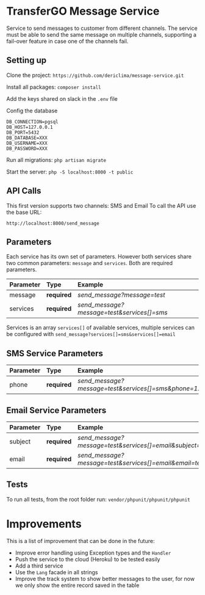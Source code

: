 # TransferGO Message Service

Service to send messages to customer from different channels.
The service must be able to send the same message on multiple channels, supporting a fail-over feature in case one 
of the channels fail.

## Setting up

Clone the project: `https://github.com/dericlima/message-service.git`

Install all packages: `composer install`

Add the keys shared on slack in the `.env` file

Config the database
```
DB_CONNECTION=pgsql
DB_HOST=127.0.0.1
DB_PORT=5432
DB_DATABASE=XXX
DB_USERNAME=XXX
DB_PASSWORD=XXX
```

Run all migrations: `php artisan migrate`

Start the server: `php -S localhost:8000 -t public`

## API Calls

This first version supports two channels: SMS and Email
To call the API use the base URL:

`http://localhost:8000/send_message`

## Parameters

Each service has its own set of parameters. However both services share two common parameters: `message` and `services`.
Both are required parameters.

| Parameter    | Type | Example |
| :-------- | :------------ | :----------|
| message    | **required** | _send_message?message=test_ |
| services    | **required** | _send_message?message=test&services[]=sms_ |

Services is an array `services[]` of available services, multiple services can be configured with `send_message?services[]=sms&services[]=email`

## SMS Service Parameters

| Parameter    | Type | Example |
| :-------- | :------------ | :----------|
| phone    | **required** | _send_message?message=test&services[]=sms&phone=123456789_ |

## Email Service Parameters

| Parameter    | Type | Example |
| :-------- | :------------ | :----------|
| subject    | **required** | _send_message?message=test&services[]=email&subject=testSubject_ |
| email    | **required** | _send_message?message=test&services[]=email&email=test@test.com_ |

## Tests

To run all tests, from the root folder run: `vendor/phpunit/phpunit/phpunit`

# Improvements

This is a list of improvement that can be done in the future:

* Improve error handling using Exception types and the `Handler`
* Push the service to the cloud (Heroku) to be tested easily
* Add a third service
* Use the `Lang` facade in all strings
* Improve the track system to show better messages to the user, for now we only show the entire record saved in the table
